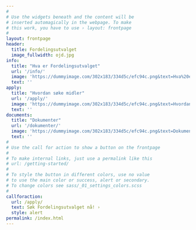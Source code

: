 ```yaml
---
#
# Use the widgets beneath and the content will be
# inserted automagically in the webpage. To make
# this work, you have to use › layout: frontpage
#
layout: frontpage
header:
  title: Fordelingsutvalget
  image_fullwidth: ojd.jpg
info:
  title: "Hva er Fordelingsutvalget"
  url: '/info/'
  image: 'https://dummyimage.com/302x183/334d5c/efc94c.png&text=Hva%20er%20egentlig%20Fordelingsutvalget%3F'
  text: ''
apply:
  title: "Hvordan søke midler"
  url: '/apply/'
  image: 'https://dummyimage.com/302x183/334d5c/efc94c.png&text=Hvordan%20søker%20vi%20om%20midler%3F'
  text: ''
documents:
  title: "Dokumenter"
  url: '/dokumenter/'
  image: 'https://dummyimage.com/302x183/334d5c/efc94c.png&text=Dokumenter'
  text: ''
#
# Use the call for action to show a button on the frontpage
#
# To make internal links, just use a permalink like this
# url: /getting-started/
#
# To style the button in different colors, use no value
# to use the main color or success, alert or secondary.
# To change colors see sass/_01_settings_colors.scss
#
callforaction:
  url: /apply/
  text: Søk Fordelingsutvalget nå! ›
  style: alert
permalink: /index.html
---
```

